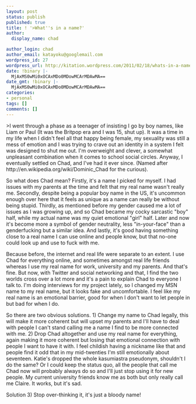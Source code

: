 ```yaml
---
layout: post
status: publish
published: true
title: ! '>What''s in a name?'
author:
  display_name: chad

author_login: chad
author_email: katayoku@googlemail.com
wordpress_id: 27
wordpress_url: http://kitation.wordpress.com/2011/02/18/whats-in-a-name
date: !binary |-
  MjAxMS0wMi0xOCAxMDo0MDowMCArMDAwMA==
date_gmt: !binary |-
  MjAxMS0wMi0xOCAxMDo0MDowMCArMDAwMA==
categories:
- personal
tags: []
comments: []
---
```

<p>&gt;I went through a phase as a teenager of insisting I go by boy names, like Liam or Paul (It was the Britpop era and I was 15, shut up). It was a time in my life when I didn't feel all that happy being female, my sexuality was still a mess of emotion and I was trying to crave out an identity in a system I felt was designed to shut me out. I'm overweight and clever, a somewhat unpleasant combination when it comes to school social circles. Anyway, I eventually settled on Chad, and I've had it ever since. (Named after http://en.wikipedia.org/wiki/Dominic_Chad for the curious).</p>
<p>So what does Chad mean? Firstly, it's a name I picked for myself. I had issues with my parents at the time and felt that my real name wasn't really me. Secondly, despite being a popular boy name in the US, it's uncommon enough over here that it feels as unique as a name can really be without being stupid. Thirdly, as mentioned before my gender caused me a lot of issues as I was growing up, and so Chad became my cocky sarcastic "boy" half, while my actual name was my quiet emotional "girl" half. Later and now it's become more a symbol of gender neutrality, less "in-your-face" than a genderfucking but a similar idea. And lastly, it's good having something close to a real name I can use online and people know, but that no-one could look up and use to fuck with me.</p>
<p>Because before, the internet and real life were separate to an extent. I use Chad for everything online, and sometimes amongst real life friends whereas I use my real name for work, university and my parents. And that's fine. But now, with Twitter and social networking and that, I find the two worlds cross over a lot more and it's a pain to explain Chad to everyone I talk to. I'm doing interviews for my project lately, so I changed my MSN name to my real name, but it looks fake and uncomfortable. I feel like my real name is an emotional barrier, good for when I don't want to let people in but bad for when I do.</p>
<p>So there are two obvious solutions. 1) Change my name to Chad legally, this will make it more coherent but will upset my parents and I'll have to deal with people I can't stand calling me a name I find to be more connected with me. 2) Drop Chad altogether and use my real name for everything, again making it more coherent but losing that emotional connection with people I want to have it with. I feel childish having a nickname like that and people find it odd that in my mid-twenties I'm still emotionally about seventeen. Katie's dropped the whole kasumiastra pseudonym, shouldn't I do the same? Or I could keep the status quo, all the people that call me Chad now will probably always do so and I'll just stop using it for new people. My current university friends know me as both but only really call me Claire. It works, but it's sad.</p>
<p>Solution 3) Stop over-thinking it, it's just a bloody name!</p>
